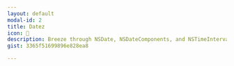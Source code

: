 ```yaml
---
layout: default
modal-id: 2
title: Datez
icon: 📅
description: Breeze through NSDate, NSDateComponents, and NSTimeInterval!
gist: 3365f51699896e828ea8

---
```

